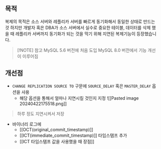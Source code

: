 

## 목적
복제의 목적은 소스 서버와 레플리카 서버를 빠르게 동기화해서 동일한 상태로 만드는 것
하지만 개발자 혹은 DBA가 소스 서버에서 실수로 중요한 테이블, 데이터를 삭제 했을 때 레플리카 서버까지 동기화가 되는 것을 막기 위해 지연된 복제기능이 등장했습니다.

> [!NOTE] 참고
> MySQL 5.6 버전에 처음 도입
> MySQL 8.0 버전에서 기능 개선이 이루어짐



## 개선점

- `CHANGE REPLICATION SOURCE TO` 구문에 `SOURCE_DELAY` 혹은 `MASTER_DELAY` 옵션을 사용
	- 해당 옵션을 통해서 얼마나 지연시킬 것인지 지정
![[Pasted image 20240422175518.png]]
> 하루 정도 지연시켜서 저장

- 바이너리 로그에 
	- [[OCT(original_commit_timestamp)]]
	- [[ICT(immediate_commit_timestamp)]] 
	타임스탬프 추가
	- [[ICT 타임스탬프 값을 사용했을 때 장점]]